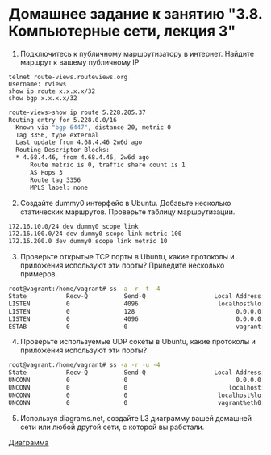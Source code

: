 # Домашнее задание к занятию "3.8. Компьютерные сети, лекция 3"

1. Подключитесь к публичному маршрутизатору в интернет. Найдите маршрут к вашему публичному IP
```
telnet route-views.routeviews.org
Username: rviews
show ip route x.x.x.x/32
show bgp x.x.x.x/32
```

```bash
route-views>show ip route 5.228.205.37
Routing entry for 5.228.0.0/16
  Known via "bgp 6447", distance 20, metric 0
  Tag 3356, type external
  Last update from 4.68.4.46 2w6d ago
  Routing Descriptor Blocks:
  * 4.68.4.46, from 4.68.4.46, 2w6d ago
      Route metric is 0, traffic share count is 1
      AS Hops 3
      Route tag 3356
      MPLS label: none
```
2. Создайте dummy0 интерфейс в Ubuntu. Добавьте несколько статических маршрутов. Проверьте таблицу маршрутизации.

```bash
172.16.10.0/24 dev dummy0 scope link
172.16.100.0/24 dev dummy0 scope link metric 100
172.16.200.0 dev dummy0 scope link metric 10
```
3. Проверьте открытые TCP порты в Ubuntu, какие протоколы и приложения используют эти порты? Приведите несколько примеров.

```bash
root@vagrant:/home/vagrant# ss -a -r -t -4
State           Recv-Q          Send-Q                   Local Address:Port                              Peer Address:Port           Process
LISTEN          0               4096                      localhost%lo:domain                                 0.0.0.0:*
LISTEN          0               128                            0.0.0.0:ssh                                    0.0.0.0:*
LISTEN          0               4096                           0.0.0.0:rpc.portmapper                         0.0.0.0:*
ESTAB           0               0                              vagrant:ssh                                   _gateway:63228
```
4. Проверьте используемые UDP сокеты в Ubuntu, какие протоколы и приложения используют эти порты?

```bash
root@vagrant:/home/vagrant# ss -a -r -u -4
State           Recv-Q          Send-Q                   Local Address:Port                               Peer Address:Port          Process
UNCONN          0               0                              0.0.0.0:rpc.portmapper                          0.0.0.0:*
UNCONN          0               0                            localhost:snmp                                    0.0.0.0:*
UNCONN          0               0                         localhost%lo:domain                                  0.0.0.0:*
UNCONN          0               0                         vagrant%eth0:bootpc                                  0.0.0.0:*
```
5. Используя diagrams.net, создайте L3 диаграмму вашей домашней сети или любой другой сети, с которой вы работали. 

[Диаграмма](https://yadi.sk/i/2c2OTzOZbrJa-w)

